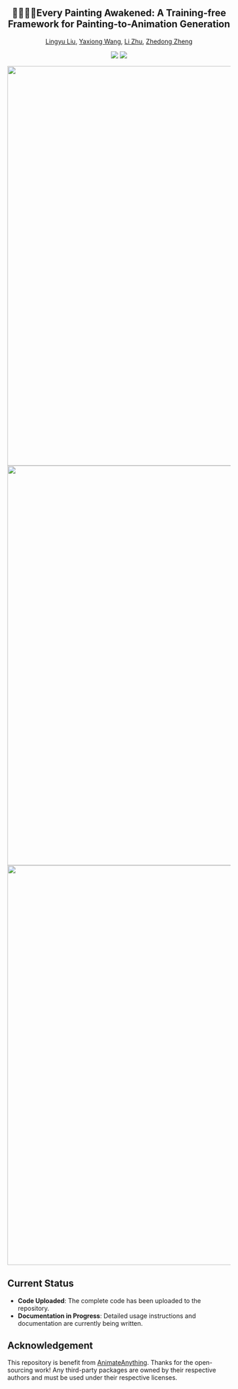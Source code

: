 <div align="center">
<h2>👊🏻🎨🔥Every Painting Awakened: A Training-free Framework for Painting-to-Animation Generation</h2>

[Lingyu Liu](), [Yaxiong Wang](), [Li Zhu](), [Zhedong Zheng]()

<a href='https://arxiv.org/abs/2503.23736'><img src='https://img.shields.io/badge/ArXiv-2503.23736-red'></a>
<a href='https://painting-animation.github.io/animation/'><img src='https://img.shields.io/badge/Project-Page-Blue'></a>
<!-- views since 25.03 -->
</div>

<p align="center">
<img src="example/a.gif" width="900px"/>
<img src="example/b.gif" width="900px"/>
<img src="example/c.gif" width="900px"/>
</p>

## Current Status
- **Code Uploaded**: The complete code has been uploaded to the repository.
- **Documentation in Progress**: Detailed usage instructions and documentation are currently being written.

## **Acknowledgement**

This repository is benefit from [AnimateAnything](https://github.com/alibaba/animate-anything). Thanks for the open-sourcing work! Any third-party packages are
owned by their respective authors and must be used under their respective licenses.
